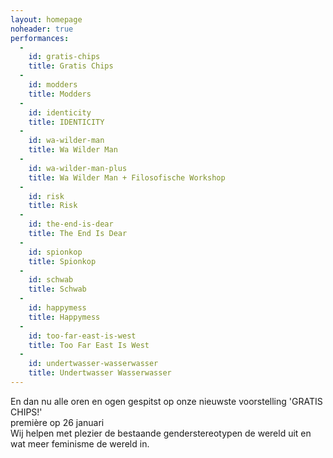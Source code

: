 ```yaml
---
layout: homepage
noheader: true
performances:
  -
    id: gratis-chips
    title: Gratis Chips
  -
    id: modders
    title: Modders
  -
    id: identicity
    title: IDENTICITY
  -
    id: wa-wilder-man
    title: Wa Wilder Man
  -
    id: wa-wilder-man-plus
    title: Wa Wilder Man + Filosofische Workshop
  -
    id: risk
    title: Risk
  -
    id: the-end-is-dear
    title: The End Is Dear
  -
    id: spionkop
    title: Spionkop
  -
    id: schwab
    title: Schwab
  -
    id: happymess
    title: Happymess
  -
    id: too-far-east-is-west
    title: Too Far East Is West
  -
    id: undertwasser-wasserwasser
    title: Undertwasser Wasserwasser
---
```

En dan nu alle oren en ogen gespitst op onze nieuwste voorstelling 'GRATIS CHIPS!'<br>
première op 26 januari<br>
Wij helpen met plezier de bestaande genderstereotypen de wereld uit en wat meer feminisme de wereld in.




